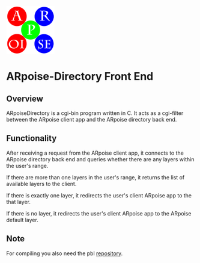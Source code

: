 ![ARpoise Logo](/images/arpoise_logo_rgb-128.png)
# ARpoise-Directory Front End

## Overview
ARpoiseDirectory is a cgi-bin program written in C.
It acts as a cgi-filter between the ARpoise client app and the ARpoise directory back end.

## Functionality
After receiving a request from the ARpoise client app,
it connects to the ARpoise directory back end and queries whether there are any layers within the user's range.

If there are more than one layers in the user's range, it returns the list of available layers to the client.

If there is exactly one layer, it redirects the user's client ARpoise app to the that layer.

If there is no layer, it redirects the user's client ARpoise app to the ARpoise default layer.

## Note
For compiling you also need the pbl
[repository](../pbl/src/).
